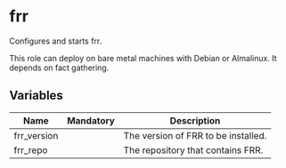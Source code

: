 # frr

Configures and starts frr.

This role can deploy on bare metal machines with Debian or Almalinux. It depends on fact gathering.

## Variables

| Name        | Mandatory | Description                         |
| ----------- | --------- | ----------------------------------- |
| frr_version |           | The version of FRR to be installed. |
| frr_repo    |           | The repository that contains FRR.   |

